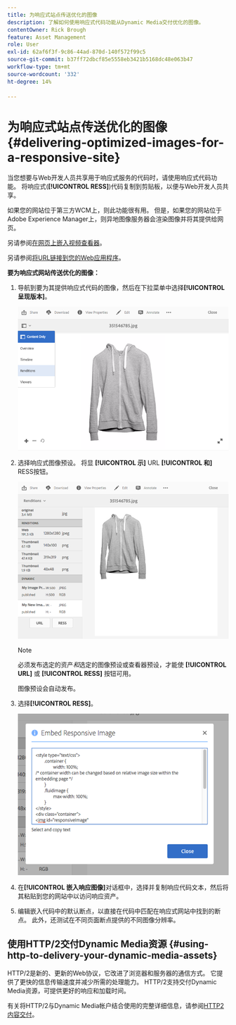 ```yaml
---
title: 为响应式站点传送优化的图像
description: 了解如何使用响应式代码功能从Dynamic Media交付优化的图像。
contentOwner: Rick Brough
feature: Asset Management
role: User
exl-id: 62af6f3f-9c86-44ad-870d-140f572f99c5
source-git-commit: b37ff72dbcf85e5558eb3421b5168dc48e063b47
workflow-type: tm+mt
source-wordcount: '332'
ht-degree: 14%

---
```


# 为响应式站点传送优化的图像 {#delivering-optimized-images-for-a-responsive-site}

当您想要与Web开发人员共享用于响应式服务的代码时，请使用响应式代码功能。 将响应式(**[!UICONTROL RESS]**)代码复制到剪贴板，以便与Web开发人员共享。

如果您的网站位于第三方WCM上，则此功能很有用。 但是，如果您的网站位于Adobe Experience Manager上，则异地图像服务器会渲染图像并将其提供给网页。

另请参阅[在网页上嵌入视频查看器](embed-code.md)。

另请参阅[将URL链接到您的Web应用程序](linking-urls-to-yourwebapplication.md)。

**要为响应式网站传送优化的图像：**

1. 导航到要为其提供响应式代码的图像，然后在下拉菜单中选择&#x200B;**[!UICONTROL 呈现版本]**。

   ![chlimage_1-408](assets/chlimage_1-408.png)

1. 选择响应式图像预设。 将显 **[!UICONTROL 示]** URL **[!UICONTROL 和]** RESS按钮。

   ![chlimage_1-409](assets/chlimage_1-409.png)

   >[!NOTE]
   >
   >必须发布选定的资产&#x200B;*和*&#x200B;选定的图像预设或查看器预设，才能使 **[!UICONTROL URL]** 或 **[!UICONTROL RESS]** 按钮可用。
   >
   >图像预设会自动发布。

1. 选择&#x200B;**[!UICONTROL RESS]**。

   ![chlimage_1-410](assets/chlimage_1-410.png)

1. 在&#x200B;**[!UICONTROL 嵌入响应图像]**&#x200B;对话框中，选择并复制响应代码文本，然后将其粘贴到您的网站中以访问响应资产。
1. 编辑嵌入代码中的默认断点，以直接在代码中匹配在响应式网站中找到的断点。 此外，还测试在不同页面断点提供的不同图像分辨率。

## 使用HTTP/2交付Dynamic Media资源 {#using-http-to-delivery-your-dynamic-media-assets}

HTTP/2是新的、更新的Web协议，它改进了浏览器和服务器的通信方式。 它提供了更快的信息传输速度并减少所需的处理能力。 HTTP/2支持交付Dynamic Media资源，可提供更好的响应和加载时间。

有关将HTTP/2与Dynamic Media帐户结合使用的完整详细信息，请参阅[HTTP2内容交付](http2faq.md)。

